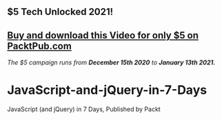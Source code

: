 ## $5 Tech Unlocked 2021!
[Buy and download this Video for only $5 on PacktPub.com](https://www.packtpub.com/product/javascript-and-jquery-in-7-days-video/9781789138610)
-----
*The $5 campaign         runs from __December 15th 2020__ to __January 13th 2021.__*

# JavaScript-and-jQuery-in-7-Days
JavaScript (and jQuery) in 7 Days, Published by Packt
